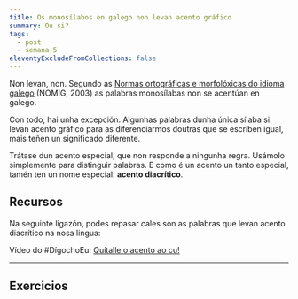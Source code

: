 ```yaml
---
title: Os monosílabos en galego non levan acento gráfico
summary: Ou si?
tags:
  - post
  - semana-5
eleventyExcludeFromCollections: false
---
```

Non levan, non. Segundo as [Normas ortográficas e morfolóxicas do idioma galego](https://gl.wikipedia.org/wiki/Normas_ortogr%C3%A1ficas_e_morfol%C3%B3xicas_do_idioma_galego) (NOMIG, 2003) as palabras monosílabas non se acentúan en galego.

Con todo, hai unha excepción. Algunhas palabras dunha única sílaba si levan acento gráfico para as diferenciarmos doutras que se escriben igual, mais teñen un significado diferente. 

Trátase dun acento especial, que non responde a ningunha regra. Usámolo simplemente para distinguir palabras. E como é un acento un tanto especial, tamén ten un nome especial: **acento diacrítico**. 

## Recursos

Na seguinte ligazón, podes repasar cales son as palabras que levan acento diacrítico na nosa lingua:

Vídeo do #DígochoEu: [Quítalle o acento ao cu!](http://www.crtvg.es/informativos/quitalle-o-acento-ao-cu)

- - -

## Exercicios